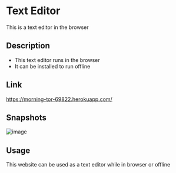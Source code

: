 # Text Editor
This is a text editor in the browser

## Description
- This text editor runs in the browser
- It can be installed to run offline

## Link
https://morning-tor-69822.herokuapp.com/

## Snapshots
![image](https://user-images.githubusercontent.com/114710827/229955882-c3f337ad-330a-40d1-ad0e-0d8e75087405.png)
## Usage

This website can be used as a text editor while in browser or offline


